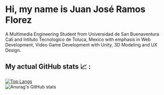 # Hi, my name is Juan José Ramos Florez

A Multimedia Engineering Student from Universidad de San Buenaventura Cali and Intituto Tecnologico de Toluca, Mexico with emphasis in Web Development, Video Game Development with Unity, 3D Modeling and UX Design.


## My actual GitHub stats 📈 : 
[![Top Langs](https://github-readme-stats.vercel.app/api/top-langs/?username=JramosF25&langs_count=8)](https://github.com/anuraghazra/github-readme-stats)
<br>
![Anurag's GitHub stats](https://github-readme-stats.vercel.app/api?username=JramosF25&show_icons=true&theme=radical)
